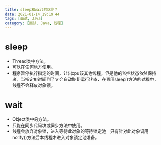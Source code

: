 ```yaml
---
title: sleep和wait的区别？
date: 2021-01-14 19:19:44
tags: [面试, Java]
category: [面试, Java, 线程]
---
```


# sleep

* Thread类中方法。
* 可以在任何地方使用。
* 程序暂停执行指定的时间，让出cpu该其他线程，但是他的监控状态依然保持者，当指定的时间到了又会自动恢复运行状态，在调用sleep()方法的过程中，线程不会释放对象锁。

# wait

* Object类中的方法。
* 只能在同步代码块或同步方法中使用。
* 线程会放弃对象锁，进入等待此对象的等待锁定池，只有针对此对象调用notify()方法后本线程才进入对象锁定池准备。
